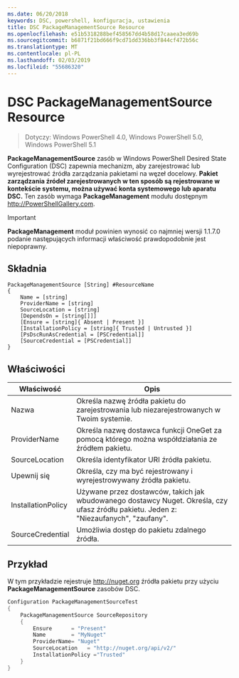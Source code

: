 ```yaml
---
ms.date: 06/20/2018
keywords: DSC, powershell, konfiguracja, ustawienia
title: DSC PackageManagementSource Resource
ms.openlocfilehash: e51b5318288bef458567dd4b58d17caaea3ed69b
ms.sourcegitcommit: b6871f21bd666f9cd71dd336bb3f844cf472b56c
ms.translationtype: MT
ms.contentlocale: pl-PL
ms.lasthandoff: 02/03/2019
ms.locfileid: "55686320"
---
```

# <a name="dsc-packagemanagementsource-resource"></a>DSC PackageManagementSource Resource

> Dotyczy: Windows PowerShell 4.0, Windows PowerShell 5.0, Windows PowerShell 5.1

**PackageManagementSource** zasób w Windows PowerShell Desired State Configuration (DSC) zapewnia mechanizm, aby zarejestrować lub wyrejestrować źródła zarządzania pakietami na węzeł docelowy. **Pakiet zarządzania źródeł zarejestrowanych w ten sposób są rejestrowane w kontekście systemu, można używać konta systemowego lub aparatu DSC.** Ten zasób wymaga **PackageManagement** modułu dostępnym http://PowerShellGallery.com.

> [!IMPORTANT]
> **PackageManagement** moduł powinien wynosić co najmniej wersji 1.1.7.0 podanie następujących informacji właściwość prawdopodobnie jest niepoprawny.

## <a name="syntax"></a>Składnia

```
PackageManagementSource [String] #ResourceName
{
    Name = [string]
    ProviderName = [string]
    SourceLocation = [string]
    [DependsOn = [string[]]]
    [Ensure = [string]{ Absent | Present }]
    [InstallationPolicy = [string]{ Trusted | Untrusted }]
    [PsDscRunAsCredential = [PSCredential]]
    [SourceCredential = [PSCredential]]
}
```

## <a name="properties"></a>Właściwości

|  Właściwość  |  Opis   |
|---|---|
| Nazwa| Określa nazwę źródła pakietu do zarejestrowania lub niezarejestrowanych w Twoim systemie.|
| ProviderName| Określa nazwę dostawca funkcji OneGet za pomocą którego można współdziałania ze źródłem pakietu.|
| SourceLocation| Określa identyfikator URI źródła pakietu.|
| Upewnij się| Określa, czy ma być rejestrowany i wyrejestrowywany źródła pakietu.|
| InstallationPolicy| Używane przez dostawców, takich jak wbudowanego dostawcy Nuget. Określa, czy ufasz źródłu pakietu. Jeden z: "Niezaufanych", "zaufany".|
| SourceCredential| Umożliwia dostęp do pakietu zdalnego źródła.|

## <a name="example"></a>Przykład

W tym przykładzie rejestruje http://nuget.org źródła pakietu przy użyciu **PackageManagementSource** zasobów DSC.

```powershell
Configuration PackageManagementSourceTest
{
    PackageManagementSource SourceRepository
    {
        Ensure      = "Present"
        Name        = "MyNuget"
        ProviderName= "Nuget"
        SourceLocation   = "http://nuget.org/api/v2/"
        InstallationPolicy ="Trusted"
    }
}
```
